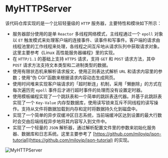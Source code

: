 # MyHTTPServer

该代码仓库实现的是一个比较轻量级的 `HTTP` 服务器，主要特性和模块如下所示：
* 服务器部分使用的是单 `Reactor` 多线程网络模式，主线程通过一个 `epoll` 对象以 `ET` 触发模式来处理客户端的连接事件、读事件和写事件。客户端的请求由线程池里的工作线程来处理，各线程之间互斥地从请求队列中获取请求对象。这里主要参考《Linux 高性能服务器编程》里的实现。
* 在 `HTTP/1.1` 的基础上支持 `HTTPS` 请求，支持 `GET` 和 `POST` 请求方法，其中 `POST` 请求方法支持文本类型和二进制类型的数据。
* 使用有限状态机来解析请求报文，使用正则表达式解析 `URL` 和请求内容里的参数；使用“伪 CGI”函数来根据请求内容动态生成网页。
* 使用时间堆来实现客户端请求的「超时断连」机制，采用「懒删除」的方式在每次遍历完 `epoll` 事件后才进行超时事件的处理而没有设置定时器。
* 使用模板编程实现了一个跳跃表和一个简单的跳跃表迭代器。并基于此跳跃表实现了一个 `Key-Value` 内存型数据库，使用读写锁来互斥不同线程的读写操作。支持从文件将数据加载到内存和定时将数据持久化到磁盘中。
* 实现了一个简单的异步双缓冲区日志系统，当前端缓冲区达到设置的最大行数时会交由后端线程异步地将其内容写入到文件中。
* 实现了一个轻量的 `JSON` 解析器，通过解析配置文件里的参数来初始化服务器、数据库和日志系统。这里主要参考了 [https://github.com/miloyip/json-tutorial](https://github.com/miloyip/json-tutorial) 的实现。

![MyHTTPServer](https://user-images.githubusercontent.com/34743589/181698914-7e8658da-d215-4a5c-b923-600a5eafb603.png)
